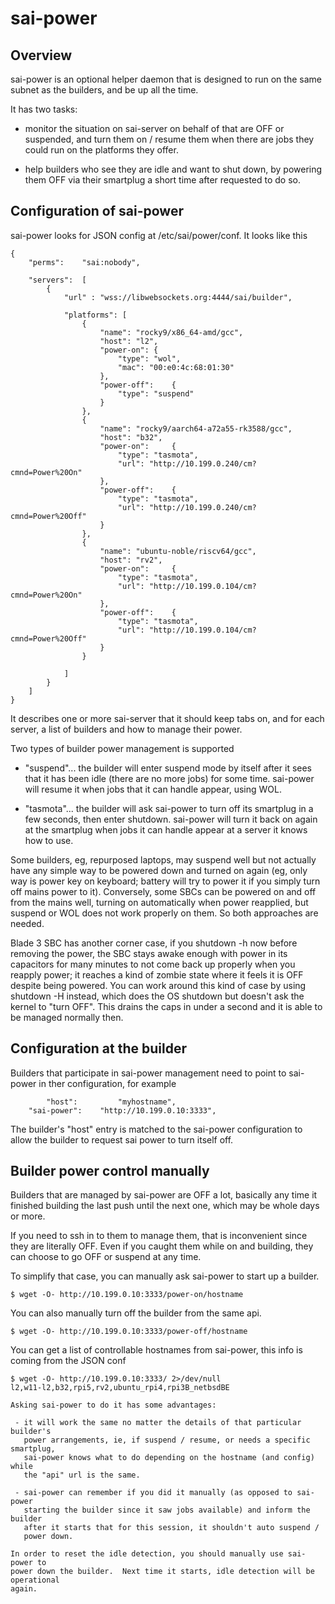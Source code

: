 # sai-power

## Overview

sai-power is an optional helper daemon that is designed to run on the same
subnet as the builders, and be up all the time.

It has two tasks:

 - monitor the situation on sai-server on behalf of that are OFF or suspended,
   and turn them on / resume them when there are jobs they could run on the
   platforms they offer.

 - help builders who see they are idle and want to shut down, by powering them
   OFF via their smartplug a short time after requested to do so.

## Configuration of sai-power

sai-power looks for JSON config at /etc/sai/power/conf.  It looks like this

```
{
	"perms":	"sai:nobody",

	"servers":	[
		{
			"url" : "wss://libwebsockets.org:4444/sai/builder",

			"platforms": [
				{
					"name": "rocky9/x86_64-amd/gcc",
					"host": "l2",
					"power-on":	{
						"type": "wol",
						"mac": "00:e0:4c:68:01:30"
					},
					"power-off":	{
						"type": "suspend"
					}
				},
				{
					"name": "rocky9/aarch64-a72a55-rk3588/gcc",
					"host":	"b32",
					"power-on":     {
						"type": "tasmota",
						"url": "http://10.199.0.240/cm?cmnd=Power%20On"
					},
					"power-off":    {
						"type": "tasmota",
						"url": "http://10.199.0.240/cm?cmnd=Power%20Off"
					}
				},
				{
					"name": "ubuntu-noble/riscv64/gcc",
					"host":	"rv2",
					"power-on":     {
						"type": "tasmota",
						"url": "http://10.199.0.104/cm?cmnd=Power%20On"
					},
					"power-off":    {
						"type": "tasmota",
						"url": "http://10.199.0.104/cm?cmnd=Power%20Off"
					}
				}

			]
		}
	]
}
```

It describes one or more sai-server that it should keep tabs on, and for each server,
a list of builders and how to manage their power.

Two types of builder power management is supported

 - "suspend"... the builder will enter suspend mode by itself after it sees that it
   has been idle (there are no more jobs) for some time.  sai-power will resume it
   when jobs that it can handle appear, using WOL.

 - "tasmota"... the builder will ask sai-power to turn off its smartplug in a few
   seconds, then enter shutdown.  sai-power will turn it back on again at the
   smartplug when jobs it can handle appear at a server it knows how to use.

Some builders, eg, repurposed laptops, may suspend well but not actually have any
simple way to be powered down and turned on again (eg, only way is power key on
keyboard; battery will try to power it if you simply turn off mains power to it).
Conversely, some SBCs can be powered on and off from the mains well, turning on
automatically when power reapplied, but suspend or WOL does not work properly on
them.  So both approaches are needed.

Blade 3 SBC has another corner case, if you shutdown -h now before removing the
power, the SBC stays awake enough with power in its capacitors for many minutes
to not come back up properly when you reapply power; it reaches a kind of zombie
state where it feels it is OFF despite being powered.  You can work around this
kind of case by using shutdown -H instead, which does the OS shutdown but doesn't
ask the kernel to "turn OFF".  This drains the caps in under a second and it is
able to be managed normally then.

## Configuration at the builder

Builders that participate in sai-power management need to point to sai-power
in ther configuration, for example

```
        "host":         "myhostname",
	"sai-power":    "http://10.199.0.10:3333",
```

The builder's "host" entry is matched to the sai-power configuration to allow
the builder to request sai power to turn itself off.

## Builder power control manually

Builders that are managed by sai-power are OFF a lot, basically any time it finished
building the last push until the next one, which may be whole days or more.

If you need to ssh in to them to manage them, that is inconvenient since they are
literally OFF.  Even if you caught them while on and building, they can choose to go OFF
or suspend at any time.

To simplify that case, you can manually ask sai-power to start up a builder.

```
$ wget -O- http://10.199.0.10:3333/power-on/hostname
```

You can also manually turn off the builder from the same api.

```
$ wget -O- http://10.199.0.10:3333/power-off/hostname
```

You can get a list of controllable hostnames from sai-power, this
info is coming from the JSON conf

```
$ wget -O- http://10.199.0.10:3333/ 2>/dev/null
l2,w11-l2,b32,rpi5,rv2,ubuntu_rpi4,rpi3B_netbsdBE 

Asking sai-power to do it has some advantages:

 - it will work the same no matter the details of that particular builder's
   power arrangements, ie, if suspend / resume, or needs a specific smartplug,
   sai-power knows what to do depending on the hostname (and config) while
   the "api" url is the same.

 - sai-power can remember if you did it manually (as opposed to sai-power
   starting the builder since it saw jobs available) and inform the builder
   after it starts that for this session, it shouldn't auto suspend /
   power down.

In order to reset the idle detection, you should manually use sai-power to
power down the builder.  Next time it starts, idle detection will be operational
again.


